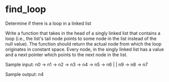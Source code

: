 # find_loop
Determine if there is a loop in a linked list

Write a function that takes in the head of a singly linked list that contains a loop (i.e., the list's tail node points to some node in the list instead of the null value). The function should return the actual node from which the loop originates in constant space. Every node, in the singly linked list has a value and a next pointer which points to the next node in the list.

Sample input:
n0 -> n1 -> n2 -> n3 -> n4 -> n5 -> n6
                        |           |
                        n9 -> n8 -> n7
                        
                        
Sample output: n4                      
